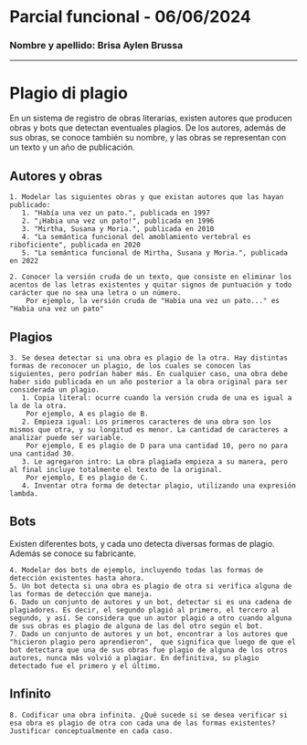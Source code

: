 # Parcial funcional - 06/06/2024
### Nombre y apellido: Brisa Aylen Brussa


***

# Plagio di plagio
En un sistema de registro de obras literarias, existen autores que producen obras y bots que detectan eventuales plagios.
De los autores, además de sus obras, se conoce también su nombre, y las obras se representan con un texto y un año de publicación.

## Autores y obras
    1. Modelar las siguientes obras y que existan autores que las hayan publicado:
       1. "Había una vez un pato.", publicada en 1997
       2. "¡Habia una vez un pato!", publicada en 1996
       3. "Mirtha, Susana y Moria.", publicada en 2010
       4. "La semántica funcional del amoblamiento vertebral es riboficiente", publicada en 2020
       5. "La semántica funcional de Mirtha, Susana y Moria.", publicada en 2022
       
    2. Conocer la versión cruda de un texto, que consiste en eliminar los acentos de las letras existentes y quitar signos de puntuación y todo carácter que no sea una letra o un número. 
        Por ejemplo, la versión cruda de "Había una vez un pato..." es "Habia una vez un pato"

## Plagios
    3. Se desea detectar si una obra es plagio de la otra. Hay distintas formas de reconocer un plagio, de los cuales se conocen las siguientes, pero podrían haber más. En cualquier caso, una obra debe haber sido publicada en un año posterior a la obra original para ser considerada un plagio. 
       1. Copia literal: ocurre cuando la versión cruda de una es igual a la de la otra. 
        Por ejemplo, A es plagio de B.
       2. Empieza igual: Los primeros caracteres de una obra son los mismos que otra, y su longitud es menor. La cantidad de caracteres a analizar puede ser variable. 
        Por ejemplo, E es plagio de D para una cantidad 10, pero no para una cantidad 30.
       3. Le agregaron intro: La obra plagiada empieza a su manera, pero al final incluye totalmente el texto de la original. 
        Por ejemplo, E es plagio de C.
       4. Inventar otra forma de detectar plagio, utilizando una expresión lambda.
   
## Bots
Existen diferentes bots, y cada uno detecta diversas formas de plagio. Además se conoce su fabricante.

    4. Modelar dos bots de ejemplo, incluyendo todas las formas de detección existentes hasta ahora.
    5. Un bot detecta si una obra es plagio de otra si verifica alguna de las formas de detección que maneja.
    6. Dado un conjunto de autores y un bot, detectar si es una cadena de plagiadores. Es decir, el segundo plagió al primero, el tercero al segundo, y así. Se considera que un autor plagió a otro cuando alguna de sus obras es plagio de alguna de las del otro según el bot.
    7. Dado un conjunto de autores y un bot, encontrar a los autores que  "hicieron plagio pero aprendieron",  que significa que luego de que el bot detectara que una de sus obras fue plagio de alguna de los otros autores, nunca más volvió a plagiar. En definitiva, su plagio detectado fue el primero y el último.

## Infinito
    8. Codificar una obra infinita. ¿Qué sucede si se desea verificar si esa obra es plagio de otra con cada una de las formas existentes? Justificar conceptualmente en cada caso.